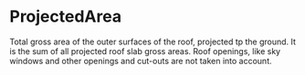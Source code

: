 ProjectedArea
=============

Total gross area of the outer surfaces of the roof, projected tp the ground. It is the sum of all projected roof slab gross areas. Roof openings, like sky windows and other openings and cut-outs are not taken into account.
